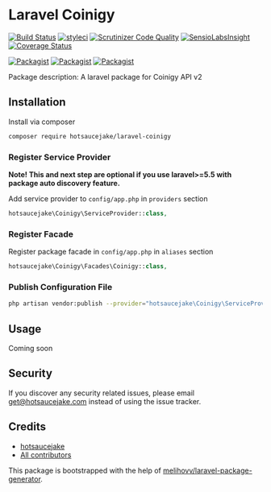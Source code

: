 # Laravel Coinigy

[![Build Status](https://travis-ci.org/hotsaucejake/laravel-coinigy.svg?branch=master)](https://travis-ci.org/hotsaucejake/laravel-coinigy)
[![styleci](https://styleci.io/repos/CHANGEME/shield)](https://styleci.io/repos/CHANGEME)
[![Scrutinizer Code Quality](https://scrutinizer-ci.com/g/hotsaucejake/laravel-coinigy/badges/quality-score.png?b=master)](https://scrutinizer-ci.com/g/hotsaucejake/laravel-coinigy/?branch=master)
[![SensioLabsInsight](https://insight.sensiolabs.com/projects/CHANGEME/mini.png)](https://insight.sensiolabs.com/projects/CHANGEME)
[![Coverage Status](https://coveralls.io/repos/github/hotsaucejake/laravel-coinigy/badge.svg?branch=master)](https://coveralls.io/github/hotsaucejake/laravel-coinigy?branch=master)

[![Packagist](https://img.shields.io/packagist/v/hotsaucejake/laravel-coinigy.svg)](https://packagist.org/packages/hotsaucejake/laravel-coinigy)
[![Packagist](https://poser.pugx.org/hotsaucejake/laravel-coinigy/d/total.svg)](https://packagist.org/packages/hotsaucejake/laravel-coinigy)
[![Packagist](https://img.shields.io/packagist/l/hotsaucejake/laravel-coinigy.svg)](https://packagist.org/packages/hotsaucejake/laravel-coinigy)

Package description: A laravel package for Coinigy API v2

## Installation

Install via composer
```bash
composer require hotsaucejake/laravel-coinigy
```

### Register Service Provider

**Note! This and next step are optional if you use laravel>=5.5 with package
auto discovery feature.**

Add service provider to `config/app.php` in `providers` section
```php
hotsaucejake\Coinigy\ServiceProvider::class,
```

### Register Facade

Register package facade in `config/app.php` in `aliases` section
```php
hotsaucejake\Coinigy\Facades\Coinigy::class,
```

### Publish Configuration File

```bash
php artisan vendor:publish --provider="hotsaucejake\Coinigy\ServiceProvider" --tag="config"
```

## Usage

Coming soon

## Security

If you discover any security related issues, please email get@hotsaucejake.com
instead of using the issue tracker.

## Credits

- [hotsaucejake](https://github.com/hotsaucejake/laravel-coinigy)
- [All contributors](https://github.com/hotsaucejake/laravel-coinigy/graphs/contributors)

This package is bootstrapped with the help of
[melihovv/laravel-package-generator](https://github.com/melihovv/laravel-package-generator).
